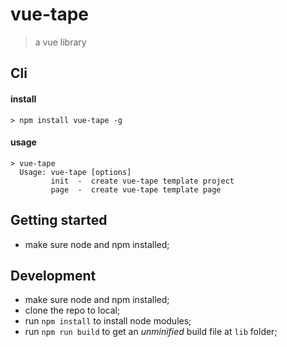# vue-tape
> a vue library

## Cli
#### install
```
> npm install vue-tape -g
```
#### usage
```
> vue-tape
  Usage: vue-tape [options]
         init  -  create vue-tape template project
         page  -  create vue-tape template page

```

## Getting started
* make sure node and npm installed;

## Development
* make sure node and npm installed;
* clone the repo to local;
* run `npm install` to install node modules;
* run `npm run build` to get an *unminified* build file at `lib` folder;